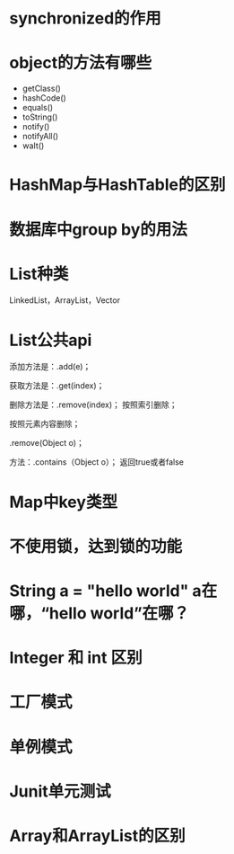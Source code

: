 # synchronized的作用

# object的方法有哪些

* getClass()         
* hashCode()        
* equals()      
* toString()      
* notify()     
* notifyAll()      
* waIt()   

# HashMap与HashTable的区别

#  数据库中group by的用法

# List种类

LinkedList，ArrayList，Vector

# List公共api

添加方法是：.add(e)；　　

获取方法是：.get(index)；　　

删除方法是：.remove(index)； 按照索引删除；

按照元素内容删除；

.remove(Object o)； 

方法：.contains（Object o）； 返回true或者false

# Map中key类型

# 不使用锁，达到锁的功能

# String a = "hello world" a在哪，“hello world”在哪？

# Integer 和 int 区别

# 工厂模式

# 单例模式

# Junit单元测试

# Array和ArrayList的区别















